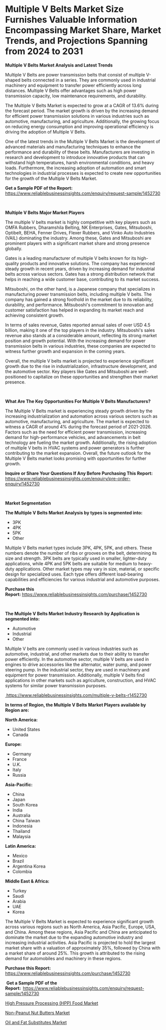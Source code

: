 <p><h1>Multiple V Belts Market Size Furnishes Valuable Information Encompassing Market Share, Market Trends, and Projections Spanning from 2024 to 2031</h1></p><p><strong>Multiple V Belts Market Analysis and Latest Trends</strong></p>
<p><p>Multiple V Belts are power transmission belts that consist of multiple V-shaped belts connected in a series. They are commonly used in industrial machinery and equipment to transfer power efficiently across long distances. Multiple V Belts offer advantages such as high power transmission capacity, low maintenance requirements, and durability.</p><p>The Multiple V Belts Market is expected to grow at a CAGR of 13.6% during the forecast period. The market growth is driven by the increasing demand for efficient power transmission solutions in various industries such as automotive, manufacturing, and agriculture. Additionally, the growing focus on reducing energy consumption and improving operational efficiency is driving the adoption of Multiple V Belts.</p><p>One of the latest trends in the Multiple V Belts Market is the development of advanced materials and manufacturing techniques to enhance the performance and durability of these belts. Manufacturers are investing in research and development to introduce innovative products that can withstand high temperatures, harsh environmental conditions, and heavy loads. Furthermore, the increasing adoption of automation and smart technologies in industrial processes is expected to create new opportunities for the growth of the Multiple V Belts Market.</p></p>
<p><strong>Get a Sample PDF of the Report:&nbsp;</strong> <a href="https://www.reliablebusinessinsights.com/enquiry/request-sample/1452730">https://www.reliablebusinessinsights.com/enquiry/request-sample/1452730</a></p>
<p>&nbsp;</p>
<p><strong>Multiple V Belts Major Market Players</strong></p>
<p><p>The multiple V belts market is highly competitive with key players such as OMFA Rubbers, Dharamshila Belting, NK Enterprises, Gates, Mitsuboshi, Optibelt, BEHA, Fenner Drives, Flexer Rubbers, and Vinko Auto Industries (VAIL) dominating the industry. Among these, Gates and Mitsuboshi are prominent players with a significant market share and strong presence globally.</p><p>Gates is a leading manufacturer of multiple V belts known for its high-quality products and innovative solutions. The company has experienced steady growth in recent years, driven by increasing demand for industrial belts across various sectors. Gates has a strong distribution network that helps in reaching a wide customer base, contributing to its market success.</p><p>Mitsuboshi, on the other hand, is a Japanese company that specializes in manufacturing power transmission belts, including multiple V belts. The company has gained a strong foothold in the market due to its reliability, durability, and performance. Mitsuboshi's commitment to innovation and customer satisfaction has helped in expanding its market reach and achieving consistent growth.</p><p>In terms of sales revenue, Gates reported annual sales of over USD 4.5 billion, making it one of the top players in the industry. Mitsuboshi's sales revenue also stands at a considerable amount, reflecting its strong market position and growth potential. With the increasing demand for power transmission belts in various industries, these companies are expected to witness further growth and expansion in the coming years.</p><p>Overall, the multiple V belts market is projected to experience significant growth due to the rise in industrialization, infrastructure development, and the automotive sector. Key players like Gates and Mitsuboshi are well-positioned to capitalize on these opportunities and strengthen their market presence.</p></p>
<p>&nbsp;</p>
<p><strong>What Are The Key Opportunities For Multiple V Belts Manufacturers?</strong></p>
<p><p>The Multiple V Belts market is experiencing steady growth driven by the increasing industrialization and automation across various sectors such as automotive, manufacturing, and agriculture. The market is expected to witness a CAGR of around 4% during the forecast period of 2021-2026. Factors such as the need for efficient power transmission, increasing demand for high-performance vehicles, and advancements in belt technology are fueling the market growth. Additionally, the rising adoption of multiple V belts in HVAC systems and power generators is further contributing to the market expansion. Overall, the future outlook for the Multiple V Belts market looks promising with opportunities for further growth.</p></p>
<p><strong>Inquire or Share Your Questions If Any Before Purchasing This Report:</strong> <a href="https://www.reliablebusinessinsights.com/enquiry/pre-order-enquiry/1452730">https://www.reliablebusinessinsights.com/enquiry/pre-order-enquiry/1452730</a></p>
<p>&nbsp;</p>
<p><strong>Market Segmentation</strong></p>
<p><strong>The Multiple V Belts Market Analysis by types is segmented into:</strong></p>
<p><ul><li>3PK</li><li>4PK</li><li>5PK</li><li>Other</li></ul></p>
<p><p>Multiple V Belts market types include 3PK, 4PK, 5PK, and others. These numbers denote the number of ribs or grooves on the belt, determining its size and strength. 3PK belts are typically used in smaller, lighter-duty applications, while 4PK and 5PK belts are suitable for medium to heavy-duty applications. Other market types may vary in size, material, or specific design for specialized uses. Each type offers different load-bearing capabilities and efficiencies for various industrial and automotive purposes.</p></p>
<p><strong>Purchase this Report:&nbsp;</strong><a href="https://www.reliablebusinessinsights.com/purchase/1452730">https://www.reliablebusinessinsights.com/purchase/1452730</a></p>
<p>&nbsp;</p>
<p><strong>The Multiple V Belts Market Industry Research by Application is segmented into:</strong></p>
<p><ul><li>Automotive</li><li>Industrial</li><li>Other</li></ul></p>
<p><p>Multiple V belts are commonly used in various industries such as automotive, industrial, and other markets due to their ability to transfer power efficiently. In the automotive sector, multiple V belts are used in engines to drive accessories like the alternator, water pump, and power steering pump. In the industrial sector, they are used in machinery and equipment for power transmission. Additionally, multiple V belts find applications in other markets such as agriculture, construction, and HVAC systems for similar power transmission purposes.</p></p>
<p><a href="https://www.reliablebusinessinsights.com/multiple-v-belts-r1452730">&nbsp;https://www.reliablebusinessinsights.com/multiple-v-belts-r1452730</a></p>
<p><strong>In terms of Region, the Multiple V Belts Market Players available by Region are:</strong></p>
<p>
    <p> <strong> North America: </strong>
        <ul>
            <li>United States</li>
            <li>Canada</li>
        </ul>
        </p> 
    <p> <strong> Europe: </strong>
        <ul>
            <li>Germany</li>
            <li>France</li>
            <li>U.K.</li>
            <li>Italy</li>
            <li>Russia</li>
        </ul>
        </p> 
    <p> <strong> Asia-Pacific: </strong>
        <ul>
            <li>China</li>
            <li>Japan</li>
            <li>South Korea</li>
            <li>India</li>
            <li>Australia</li>
            <li>China Taiwan</li>
            <li>Indonesia</li>
            <li>Thailand</li>
            <li>Malaysia</li>
        </ul>
        </p> 
    <p> <strong> Latin America: </strong>
        <ul>
            <li>Mexico</li>
            <li>Brazil</li>
            <li>Argentina Korea</li>
            <li>Colombia</li>
        </ul>
        </p> 
    <p> <strong> Middle East & Africa: </strong>
        <ul>
            <li>Turkey</li>
            <li>Saudi</li>
            <li>Arabia</li>
            <li>UAE</li>
            <li>Korea</li>
        </ul>
    </p>
    </p>
<p><p>The Multiple V Belts Market is expected to experience significant growth across various regions such as North America, Asia Pacific, Europe, USA, and China. Among these regions, Asia Pacific and China are anticipated to dominate the market due to the expanding automotive industry and increasing industrial activities. Asia Pacific is projected to hold the largest market share with a valuation of approximately 35%, followed by China with a market share of around 25%. This growth is attributed to the rising demand for automobiles and machinery in these regions.</p></p>
<p><strong>Purchase this Report: </strong><a href="https://www.reliablebusinessinsights.com/purchase/1452730">https://www.reliablebusinessinsights.com/purchase/1452730</a></p>
<p>&nbsp;<strong>Get a Sample PDF of the Report:&nbsp;&nbsp;</strong><a href="https://www.reliablebusinessinsights.com/enquiry/request-sample/1452730">https://www.reliablebusinessinsights.com/enquiry/request-sample/1452730</a></p>
<p><strong></strong></p>
<p><p><a href="https://github.com/mancsybtousav/Market-Research-Report-List-3/blob/main/high-pressure-processing-hpp-food-market.md">High Pressure Processing (HPP) Food Market</a></p><p><a href="https://github.com/maudAbbott7/Market-Research-Report-List-2/blob/main/non-peanut-nut-butters-market.md">Non-Peanut Nut Butters Market</a></p><p><a href="https://github.com/josesg55/Market-Research-Report-List-3/blob/main/oil-and-fat-substitutes-market.md">Oil and Fat Substitutes Market</a></p></p>